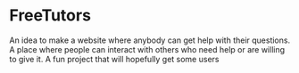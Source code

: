 # FreeTutors
An idea to make a website where anybody can get help with their questions.
A place where people can interact with others who need help or are willing to give it.
A fun project that will hopefully get some users
